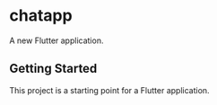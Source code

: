 # chatapp

A new Flutter application.

## Getting Started

This project is a starting point for a Flutter application.

